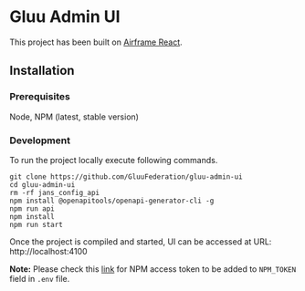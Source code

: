 # Gluu Admin UI

This project has been built on [Airframe React](https://github.com/0wczar/airframe-react). 

## Installation 

### Prerequisites

Node, NPM (latest, stable version)

### Development

To run the project locally execute following commands.

```
git clone https://github.com/GluuFederation/gluu-admin-ui
cd gluu-admin-ui
rm -rf jans_config_api
npm install @openapitools/openapi-generator-cli -g
npm run api
npm install
npm run start
```

Once the project is compiled and started, UI can be accessed at URL: http://localhost:4100

**Note:** Please check this [link](https://raw.githubusercontent.com/0wczar/airframe-react/master/.npmrc) for NPM access token to be added to `NPM_TOKEN` field in `.env` file.
